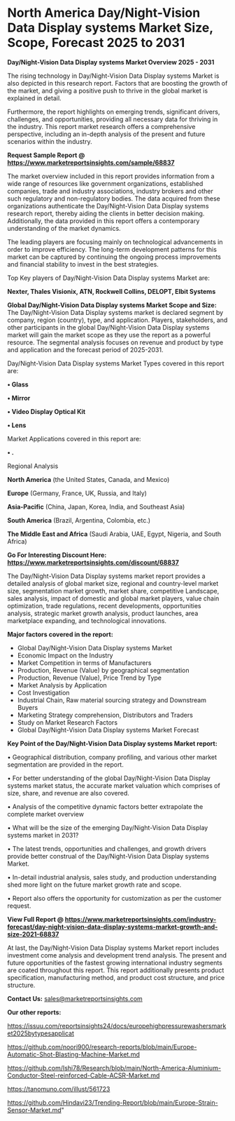 # North America Day/Night-Vision Data Display systems Market Size, Scope, Forecast 2025 to 2031

<Strong> Day/Night-Vision Data Display systems Market Overview 2025 - 2031</strong>

The rising technology in Day/Night-Vision Data Display systems Market is also depicted in this research report. Factors that are boosting the growth of the market, and giving a positive push to thrive in the global market is explained in detail.

Furthermore, the report highlights on emerging trends, significant drivers, challenges, and opportunities, providing all necessary data for thriving in the industry. This report market research offers a comprehensive perspective, including an in-depth analysis of the present and future scenarios within the industry.

<strong>Request Sample Report @ <a href=https://www.marketreportsinsights.com/sample/68837>https://www.marketreportsinsights.com/sample/68837</a></strong>

The market overview included in this report provides information from a wide range of resources like government organizations, established companies, trade and industry associations, industry brokers and other such regulatory and non-regulatory bodies. The data acquired from these organizations authenticate the Day/Night-Vision Data Display systems research report, thereby aiding the clients in better decision making. Additionally, the data provided in this report offers a contemporary understanding of the market dynamics.

The leading players are focusing mainly on technological advancements in order to improve efficiency. The long-term development patterns for this market can be captured by continuing the ongoing process improvements and financial stability to invest in the best strategies.

Top Key players of Day/Night-Vision Data Display systems Market are:

<strong>Nexter, Thales Visionix, ATN, Rockwell Collins, DELOPT, Elbit Systems</strong>

<strong><b>Global Day/Night-Vision Data Display systems Market Scope and Size:</b></strong>
The Day/Night-Vision Data Display systems market is declared segment by company, region (country), type, and application. Players, stakeholders, and other participants in the global Day/Night-Vision Data Display systems market will gain the market scope as they use the report as a powerful resource. The segmental analysis focuses on revenue and product by type and application and the forecast period of 2025-2031.

Day/Night-Vision Data Display systems Market Types covered in this report are:

<strong>• Glass

• Mirror

• Video Display Optical Kit

• Lens</strong>

Market Applications covered in this report are:

<strong>• .</strong> 

Regional Analysis

<strong>North America</strong> (the United States, Canada, and Mexico)

<strong>Europe</strong> (Germany, France, UK, Russia, and Italy)

<strong>Asia-Pacific</strong> (China, Japan, Korea, India, and Southeast Asia)

<strong>South America</strong> (Brazil, Argentina, Colombia, etc.)

<strong>The Middle East and Africa</strong> (Saudi Arabia, UAE, Egypt, Nigeria, and South Africa)

<strong>Go For Interesting Discount Here: <a href=https://www.marketreportsinsights.com/discount/68837>https://www.marketreportsinsights.com/discount/68837</a></strong>

The Day/Night-Vision Data Display systems market report provides a detailed analysis of global market size, regional and country-level market size, segmentation market growth, market share, competitive Landscape, sales analysis, impact of domestic and global market players, value chain optimization, trade regulations, recent developments, opportunities analysis, strategic market growth analysis, product launches, area marketplace expanding, and technological innovations.

<strong><b>Major factors covered in the report:</b></strong>
<ul>
  <li>Global Day/Night-Vision Data Display systems Market </li>
  <li>Economic Impact on the Industry</li>
  <li>Market Competition in terms of Manufacturers</li>
  <li>Production, Revenue (Value) by geographical segmentation</li>
  <li>Production, Revenue (Value), Price Trend by Type</li>
  <li>Market Analysis by Application</li>
  <li>Cost Investigation</li>
  <li>Industrial Chain, Raw material sourcing strategy and Downstream Buyers</li>
  <li>Marketing Strategy comprehension, Distributors and Traders</li>
  <li>Study on Market Research Factors</li>
  <li>Global Day/Night-Vision Data Display systems Market Forecast</li>
</ul>

<strong><b>Key Point of the Day/Night-Vision Data Display systems Market report:</b></strong>

• Geographical distribution, company profiling, and various other market segmentation are provided in the report.

• For better understanding of the global Day/Night-Vision Data Display systems market status, the accurate market valuation which comprises of size, share, and revenue are also covered.

• Analysis of the competitive dynamic factors better extrapolate the complete market overview

• What will be the size of the emerging Day/Night-Vision Data Display systems market in 2031?

• The latest trends, opportunities and challenges, and growth drivers provide better construal of the Day/Night-Vision Data Display systems Market.

• In-detail industrial analysis, sales study, and production understanding shed more light on the future market growth rate and scope.

• Report also offers the opportunity for customization as per the customer request.

<strong><b>View Full Report @ <a href=https://www.marketreportsinsights.com/industry-forecast/day-night-vision-data-display-systems-market-growth-and-size-2021-68837>https://www.marketreportsinsights.com/industry-forecast/day-night-vision-data-display-systems-market-growth-and-size-2021-68837</a></b></strong>


At last, the Day/Night-Vision Data Display systems Market report includes investment come analysis and development trend analysis. The present and future opportunities of the fastest growing international industry segments are coated throughout this report. This report additionally presents product specification, manufacturing method, and product cost structure, and price structure.

<strong>Contact Us:</strong>
sales@marketreportsinsights.com

<strong>Our other reports:</strong>

<a href=https://issuu.com/reportsinsights24/docs/europehighpressurewashersmarket2025bytypesapplicat>https://issuu.com/reportsinsights24/docs/europehighpressurewashersmarket2025bytypesapplicat</a>

<a href=https://github.com/noori900/research-reports/blob/main/Europe-Automatic-Shot-Blasting-Machine-Market.md>https://github.com/noori900/research-reports/blob/main/Europe-Automatic-Shot-Blasting-Machine-Market.md</a>

<a href=https://github.com/Ishi78/Research/blob/main/North-America-Aluminium-Conductor-Steel-reinforced-Cable-ACSR-Market.md>https://github.com/Ishi78/Research/blob/main/North-America-Aluminium-Conductor-Steel-reinforced-Cable-ACSR-Market.md</a>

<a href=https://tanomuno.com/illust/561723>https://tanomuno.com/illust/561723</a>

<a href=https://github.com/Hindavi23/Trending-Report/blob/main/Europe-Strain-Sensor-Market.md>https://github.com/Hindavi23/Trending-Report/blob/main/Europe-Strain-Sensor-Market.md</a>"
